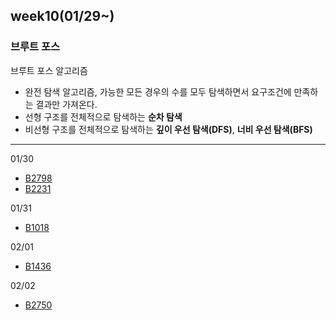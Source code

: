 ## week10(01/29~)
### 브루트 포스
브루트 포스 알고리즘
- 완전 탐색 알고리즘, 가능한 모든 경우의 수를 모두 탐색하면서 요구조건에 만족하는 결과만 가져온다.
- 선형 구조를 전체적으로 탐색하는 **순차 탐색**
- 비선형 구조를 전체적으로 탐색하는 **깊이 우선 탐색(DFS)**, **너비 우선 탐색(BFS)**
---
01/30
- [B2798](B2798.java)
- [B2231](B2231.java)

01/31
- [B1018](B1018.java)

02/01
- [B1436](B1436.java)

02/02
- [B2750](B2750.java)